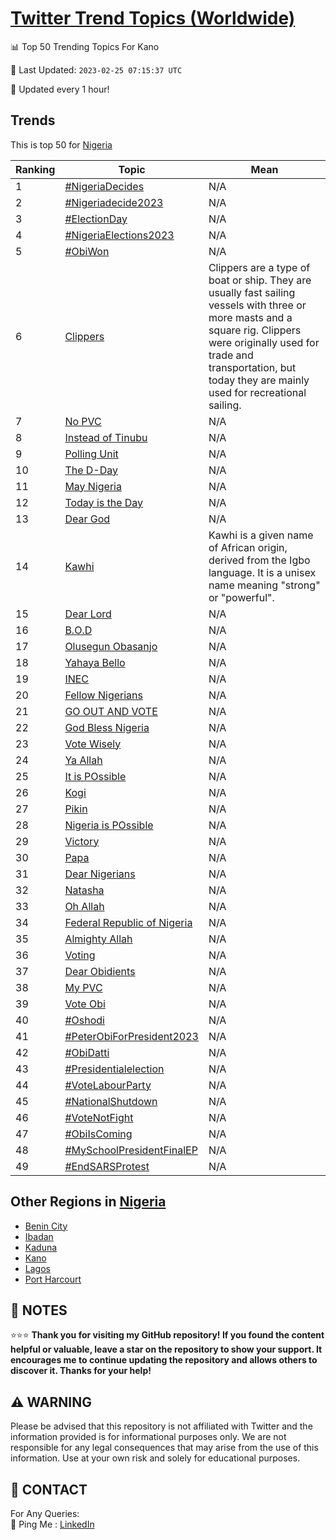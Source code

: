 [Twitter Trend Topics (Worldwide)](https://github.com/ErcinDedeoglu/Twitter-Trend-Topics)
==========


📊 Top 50 Trending Topics For Kano

📆 Last Updated: `2023-02-25 07:15:37 UTC`

🔧 Updated every 1 hour!


## Trends

This is top 50 for [Nigeria](</Nigeria>)

| Ranking | Topic | Mean |
| ------- | ------------ | ------------ |
| 1 | [#NigeriaDecides](http://twitter.com/search?q=%23NigeriaDecides) | N/A |
| 2 | [#Nigeriadecide2023](http://twitter.com/search?q=%23Nigeriadecide2023) | N/A |
| 3 | [#ElectionDay](http://twitter.com/search?q=%23ElectionDay) | N/A |
| 4 | [#NigeriaElections2023](http://twitter.com/search?q=%23NigeriaElections2023) | N/A |
| 5 | [#ObiWon](http://twitter.com/search?q=%23ObiWon) | N/A |
| 6 | [Clippers](http://twitter.com/search?q=Clippers) | Clippers are a type of boat or ship. They are usually fast sailing vessels with three or more masts and a square rig. Clippers were originally used for trade and transportation, but today they are mainly used for recreational sailing. |
| 7 | [No PVC](http://twitter.com/search?q=No+PVC) | N/A |
| 8 | [Instead of Tinubu](http://twitter.com/search?q=Instead+of+Tinubu) | N/A |
| 9 | [Polling Unit](http://twitter.com/search?q=Polling+Unit) | N/A |
| 10 | [The D-Day](http://twitter.com/search?q=The+D-Day) | N/A |
| 11 | [May Nigeria](http://twitter.com/search?q=May+Nigeria) | N/A |
| 12 | [Today is the Day](http://twitter.com/search?q=Today+is+the+Day) | N/A |
| 13 | [Dear God](http://twitter.com/search?q=Dear+God) | N/A |
| 14 | [Kawhi](http://twitter.com/search?q=Kawhi) | Kawhi is a given name of African origin, derived from the Igbo language. It is a unisex name meaning "strong" or "powerful". |
| 15 | [Dear Lord](http://twitter.com/search?q=Dear+Lord) | N/A |
| 16 | [B.O.D](http://twitter.com/search?q=B.O.D) | N/A |
| 17 | [Olusegun Obasanjo](http://twitter.com/search?q=Olusegun+Obasanjo) | N/A |
| 18 | [Yahaya Bello](http://twitter.com/search?q=Yahaya+Bello) | N/A |
| 19 | [INEC](http://twitter.com/search?q=INEC) | N/A |
| 20 | [Fellow Nigerians](http://twitter.com/search?q=Fellow+Nigerians) | N/A |
| 21 | [GO OUT AND VOTE](http://twitter.com/search?q=GO+OUT+AND+VOTE) | N/A |
| 22 | [God Bless Nigeria](http://twitter.com/search?q=God+Bless+Nigeria) | N/A |
| 23 | [Vote Wisely](http://twitter.com/search?q=Vote+Wisely) | N/A |
| 24 | [Ya Allah](http://twitter.com/search?q=Ya+Allah) | N/A |
| 25 | [It is POssible](http://twitter.com/search?q=It+is+POssible) | N/A |
| 26 | [Kogi](http://twitter.com/search?q=Kogi) | N/A |
| 27 | [Pikin](http://twitter.com/search?q=Pikin) | N/A |
| 28 | [Nigeria is POssible](http://twitter.com/search?q=Nigeria+is+POssible) | N/A |
| 29 | [Victory](http://twitter.com/search?q=Victory) | N/A |
| 30 | [Papa](http://twitter.com/search?q=Papa) | N/A |
| 31 | [Dear Nigerians](http://twitter.com/search?q=Dear+Nigerians) | N/A |
| 32 | [Natasha](http://twitter.com/search?q=Natasha) | N/A |
| 33 | [Oh Allah](http://twitter.com/search?q=Oh+Allah) | N/A |
| 34 | [Federal Republic of Nigeria](http://twitter.com/search?q=Federal+Republic+of+Nigeria) | N/A |
| 35 | [Almighty Allah](http://twitter.com/search?q=Almighty+Allah) | N/A |
| 36 | [Voting](http://twitter.com/search?q=Voting) | N/A |
| 37 | [Dear Obidients](http://twitter.com/search?q=Dear+Obidients) | N/A |
| 38 | [My PVC](http://twitter.com/search?q=My+PVC) | N/A |
| 39 | [Vote Obi](http://twitter.com/search?q=Vote+Obi) | N/A |
| 40 | [#Oshodi](http://twitter.com/search?q=%23Oshodi) | N/A |
| 41 | [#PeterObiForPresident2023](http://twitter.com/search?q=%23PeterObiForPresident2023) | N/A |
| 42 | [#ObiDatti](http://twitter.com/search?q=%23ObiDatti) | N/A |
| 43 | [#Presidentialelection](http://twitter.com/search?q=%23Presidentialelection) | N/A |
| 44 | [#VoteLabourParty](http://twitter.com/search?q=%23VoteLabourParty) | N/A |
| 45 | [#NationalShutdown](http://twitter.com/search?q=%23NationalShutdown) | N/A |
| 46 | [#VoteNotFight](http://twitter.com/search?q=%23VoteNotFight) | N/A |
| 47 | [#ObiIsComing](http://twitter.com/search?q=%23ObiIsComing) | N/A |
| 48 | [#MySchoolPresidentFinalEP](http://twitter.com/search?q=%23MySchoolPresidentFinalEP) | N/A |
| 49 | [#EndSARSProtest](http://twitter.com/search?q=%23EndSARSProtest) | N/A |



## Other Regions in [Nigeria](</Nigeria>)

* [Benin City](</Nigeria/Benin City.md>)
* [Ibadan](</Nigeria/Ibadan.md>)
* [Kaduna](</Nigeria/Kaduna.md>)
* [Kano](</Nigeria/Kano.md>)
* [Lagos](</Nigeria/Lagos.md>)
* [Port Harcourt](</Nigeria/Port Harcourt.md>)



## 📝 NOTES

⭐⭐⭐ **Thank you for visiting my GitHub repository! If you found the content helpful or valuable, leave a star on the repository to show your support. It encourages me to continue updating the repository and allows others to discover it. Thanks for your help!**


## ⚠️ WARNING

Please be advised that this repository is not affiliated with Twitter and the information provided is for informational purposes only. We are not responsible for any legal consequences that may arise from the use of this information. Use at your own risk and solely for educational purposes.


## 📨 CONTACT

 For Any Queries:  
            🏓 Ping Me : [LinkedIn](https://www.linkedin.com/in/ercindedeoglu/)

